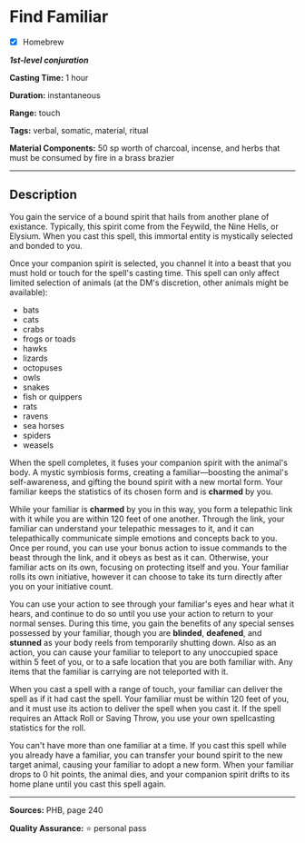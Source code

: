 # Find Familiar

- [x] Homebrew

***1st-level conjuration***

**Casting Time:** 1 hour

**Duration:** instantaneous

**Range:** touch

**Tags:** verbal, somatic, material, ritual

**Material Components:** 50 sp worth of charcoal, incense, and herbs that must be consumed by fire in a brass brazier

---

## Description
You gain the service of a bound spirit that hails from another plane of existance.
Typically, this spirit come from the Feywild, the Nine Hells, or Elysium.
When you cast this spell, this immortal entity is mystically selected and bonded to you.

Once your companion spirit is selected, you channel it into a beast that you must hold or touch for the spell's casting time.
This spell can only affect limited selection of animals (at the DM's discretion, other animals might be available):
- bats
- cats
- crabs
- frogs or toads
- hawks
- lizards
- octopuses
- owls
- snakes
- fish or quippers
- rats
- ravens
- sea horses
- spiders
- weasels

When the spell completes, it fuses your companion spirit with the animal's body.
A mystic symbiosis forms, creating a familiar&mdash;boosting the animal's self-awareness, and gifting the bound spirit with a new mortal form.
Your familiar keeps the statistics of its chosen form and is **charmed** by you.

While your familiar is **charmed** by you in this way, you form a telepathic link with it while you are within 120 feet of one another.
Through the link, your familiar can understand your telepathic messages to it, and it can telepathically communicate simple emotions and concepts back to you.
Once per round, you can use your bonus action to issue commands to the beast through the link, and it obeys as best as it can.
Otherwise, your familiar acts on its own, focusing on protecting itself and you.
Your familiar rolls its own initiative, however it can choose to take its turn directly after you on your initiative count.

You can use your action to see through your familiar's eyes and hear what it hears, and continue to do so until you use your action to return to your normal senses.
During this time, you gain the benefits of any special senses possessed by your familiar, though you are **blinded**, **deafened**, and **stunned** as your body reels from temporarily shutting down.
Also as an action, you can cause your familiar to teleport to any unoccupied space within 5 feet of you, or to a safe location that you are both familiar with.
Any items that the familiar is carrying are not teleported with it.

When you cast a spell with a range of touch, your familiar can deliver the spell as if it had cast the spell.
Your familiar must be within 120 feet of you, and it must use its action to deliver the spell when you cast it.
If the spell requires an Attack Roll or Saving Throw, you use your own spellcasting statistics for the roll.

You can't have more than one familiar at a time.
If you cast this spell while you already have a familiar, you can transfer your bound spirit to the new target animal, causing your familiar to adopt a new form.
When your familiar drops to 0 hit points, the animal dies, and your companion spirit drifts to its home plane until you cast this spell again.

---

**Sources:** PHB, page 240

**Quality Assurance:** :star: personal pass
